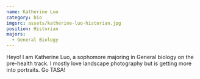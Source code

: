 ```yaml
---
name: Katherine Luo
category: bio
imgsrc: assets/katherine-luo-historian.jpg
position: Historian
majors:
  - General Biology
---
```

Heyo! I am Katherine Luo, a sophomore majoring in General biology on the pre-health track. I mostly love landscape photography but is getting more into portraits. Go TASA!